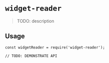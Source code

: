 # `widget-reader`

> TODO: description

## Usage

```
const widgetReader = require('widget-reader');

// TODO: DEMONSTRATE API
```
